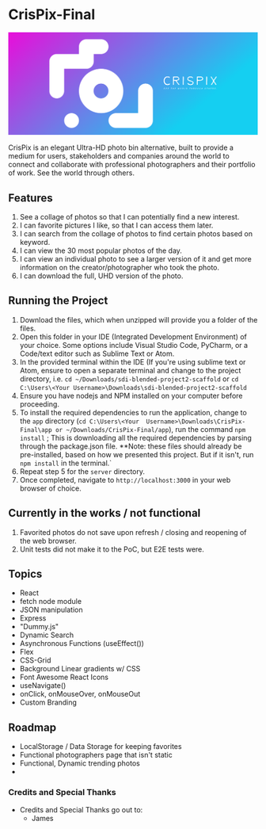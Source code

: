 # CrisPix-Final


![CrisPix-cover-image](https://github.com/snack-boomz/CrisPix-Final/blob/master/app/cover.png)

CrisPix is an elegant Ultra-HD photo bin alternative, built to provide a medium for users, stakeholders and companies around the world to connect and collaborate with professional photographers and their portfolio of work. See the world through others.

## Features

1. See a collage of photos so that I can potentially find a new interest.
2. I can favorite pictures I like, so that I can access them later.
3. I can search from the collage of photos to find certain photos based on keyword.
4. I can view the 30 most popular photos of the day.
5. I can view an individual photo to see a larger version of it and get more information on the creator/photographer who took the photo.
6. I can download the full, UHD version of the photo.

## Running the Project

1. Download the files, which when unzipped will provide you a folder of the files.
2. Open this folder in your IDE (Integrated Development Environment) of your choice. Some options include Visual Studio Code, PyCharm, or a Code/text editor such as Sublime Text or Atom.
3. In the provided terminal within the IDE (If you're using sublime text or Atom, ensure to open a separate terminal and change to the project directory, i.e. `cd ~/Downloads/sdi-blended-project2-scaffold` or `cd C:\Users\<Your Username>\Downloads\sdi-blended-project2-scaffold`
4. Ensure you have nodejs and NPM installed on your computer before proceeding.
5. To install the required dependencies to run the application, change to the `app` directory (`cd C:\Users\<Your 
Username>\Downloads\CrisPix-Final\app or ~/Downloads/CrisPix-Final/app`), run the command `npm install` ; This is 
downloading 
all the required dependencies by parsing through the package.json file. **Note: these files should already be pre-installed, based on how we presented this project. But if it isn't, run `npm install` in the terminal.`
6. Repeat step 5 for the `server` directory.
7. Once completed, navigate to `http://localhost:3000` in your web browser of choice.

## Currently in the works / not functional

1. Favorited photos do not save upon refresh / closing and reopening of the web browser.
2. Unit tests did not make it to the PoC, but E2E tests were.

## Topics

* React
* fetch node module
* JSON manipulation
* Express
* "Dummy.js"
* Dynamic Search
* Asynchronous Functions (useEffect())
* Flex
* CSS-Grid
* Background Linear gradients w/ CSS
* Font Awesome React Icons
* useNavigate()
* onClick, onMouseOver, onMouseOut
* Custom Branding

## Roadmap

* LocalStorage / Data Storage for keeping favorites
* Functional photographers page that isn't static
* Functional, Dynamic trending photos
* 

### Credits and Special Thanks

* Credits and Special Thanks go out to:
  - James
